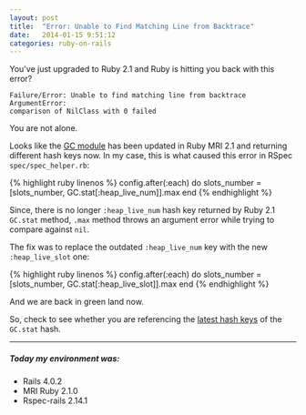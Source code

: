 ```yaml
---
layout: post
title:  "Error: Unable to Find Matching Line from Backtrace"
date:   2014-01-15 9:51:12
categories: ruby-on-rails
---
```


You've just upgraded to Ruby 2.1 and Ruby is hitting you back with this error?

```
Failure/Error: Unable to find matching line from backtrace
ArgumentError:
comparison of NilClass with 0 failed
```
You are not alone. <i class="fa fa-smile-o fa-lg"> </i>

Looks like the [GC module](http://ruby-doc.org/core-2.1.0/GC.html) has been updated in Ruby MRI 2.1
and returning different hash keys now. In my case, this is what caused this error in RSpec 
`spec/spec_helper.rb`:

{% highlight ruby linenos %}
config.after(:each) do
  slots_number = [slots_number, GC.stat[:heap_live_num]].max
end
{% endhighlight %}

Since, there is no longer `:heap_live_num` hash key returned by Ruby 2.1 `GC.stat` method, `.max` 
method throws an argument error while trying to compare against `nil`.

The fix was to replace the outdated `:heap_live_num` key with the new `:heap_live_slot` one:

{% highlight ruby linenos %}
config.after(:each) do
  slots_number = [slots_number, GC.stat[:heap_live_slot]].max
end
{% endhighlight %}

And we are back in green land now. <i class="fa fa-thumbs-o-up fa-lg"> </i>

So, check to see whether you are referencing the [latest hash keys](http://ruby-doc.org/core-2.1.0/GC.html#method-c-stat) 
of the `GC.stat` hash.

___
##### Today my environment was:

- Rails 4.0.2
- MRI Ruby 2.1.0
- Rspec-rails 2.14.1 

